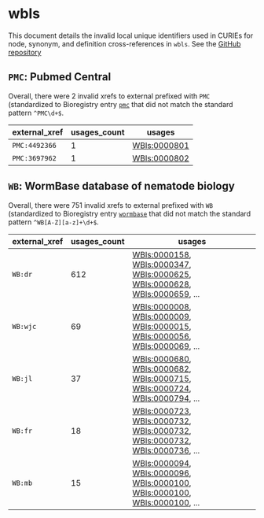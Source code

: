 # wbls

This document details the invalid local unique identifiers used in CURIEs
for node, synonym, and definition cross-references in `wbls`. See the [GitHub repository](https://github.com/obophenotype/c-elegans-development-ontology)


## `PMC`: Pubmed Central

Overall, there were 2 invalid
xrefs to external prefixed with `PMC` (standardized to Bioregistry
entry [`pmc`]((https://bioregistry.io/pmc)) that
did not match the standard pattern `^PMC\d+$`.

| external_xref   |   usages_count | usages                                              |
|-----------------|----------------|-----------------------------------------------------|
| `PMC:4492366`   |              1 | [WBls:0000801](https://bioregistry.io/WBls:0000801) |
| `PMC:3697962`   |              1 | [WBls:0000802](https://bioregistry.io/WBls:0000802) |

## `WB`: WormBase database of nematode biology

Overall, there were 751 invalid
xrefs to external prefixed with `WB` (standardized to Bioregistry
entry [`wormbase`]((https://bioregistry.io/wormbase)) that
did not match the standard pattern `^WB[A-Z][a-z]+\d+$`.

| external_xref   |   usages_count | usages                                                                                                                                                                                                                                                                       |
|-----------------|----------------|------------------------------------------------------------------------------------------------------------------------------------------------------------------------------------------------------------------------------------------------------------------------------|
| `WB:dr`         |            612 | [WBls:0000158](https://bioregistry.io/WBls:0000158), [WBls:0000347](https://bioregistry.io/WBls:0000347), [WBls:0000625](https://bioregistry.io/WBls:0000625), [WBls:0000628](https://bioregistry.io/WBls:0000628), [WBls:0000659](https://bioregistry.io/WBls:0000659), ... |
| `WB:wjc`        |             69 | [WBls:0000008](https://bioregistry.io/WBls:0000008), [WBls:0000009](https://bioregistry.io/WBls:0000009), [WBls:0000015](https://bioregistry.io/WBls:0000015), [WBls:0000056](https://bioregistry.io/WBls:0000056), [WBls:0000069](https://bioregistry.io/WBls:0000069), ... |
| `WB:jl`         |             37 | [WBls:0000680](https://bioregistry.io/WBls:0000680), [WBls:0000682](https://bioregistry.io/WBls:0000682), [WBls:0000715](https://bioregistry.io/WBls:0000715), [WBls:0000724](https://bioregistry.io/WBls:0000724), [WBls:0000794](https://bioregistry.io/WBls:0000794), ... |
| `WB:fr`         |             18 | [WBls:0000723](https://bioregistry.io/WBls:0000723), [WBls:0000732](https://bioregistry.io/WBls:0000732), [WBls:0000732](https://bioregistry.io/WBls:0000732), [WBls:0000732](https://bioregistry.io/WBls:0000732), [WBls:0000736](https://bioregistry.io/WBls:0000736), ... |
| `WB:mb`         |             15 | [WBls:0000094](https://bioregistry.io/WBls:0000094), [WBls:0000096](https://bioregistry.io/WBls:0000096), [WBls:0000100](https://bioregistry.io/WBls:0000100), [WBls:0000100](https://bioregistry.io/WBls:0000100), [WBls:0000100](https://bioregistry.io/WBls:0000100), ... |

